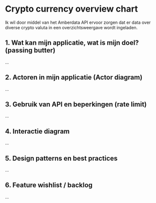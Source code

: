 # Crypto currency overview chart
 
 Ik wil door middel van het Amberdata API ervoor zorgen dat er data over diverse crypto valuta in een overzichtsweergave wordt ingeladen.

 ## 1. Wat kan mijn applicatie, wat is mijn doel? (passing butter)
...


## 2. Actoren in mijn applicatie  (Actor diagram)
...


## 3. Gebruik van API en beperkingen (rate limit)
...


## 4. Interactie diagram
...


## 5. Design patterns en best practices
...


## 6. Feature wishlist / backlog
...





